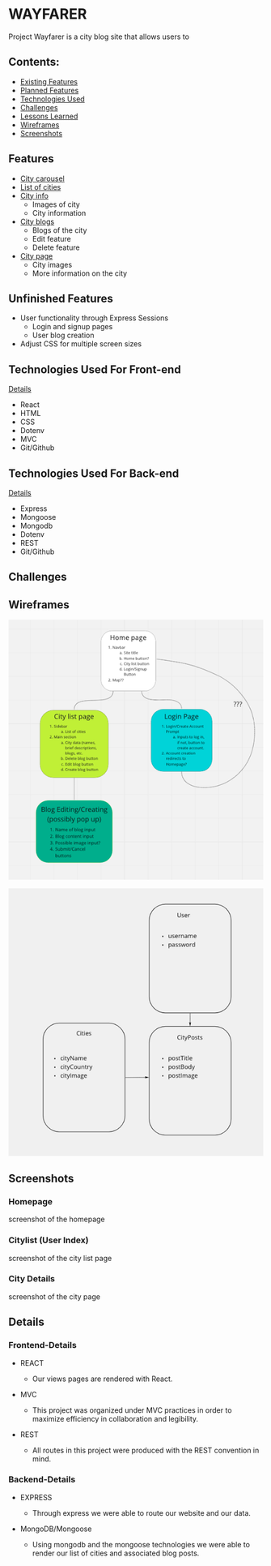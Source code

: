 # WAYFARER

Project Wayfarer is a city blog site that allows users to 
## Contents:


-  [Existing Features](#Features)
-  [Planned Features](#Unfinished-Features)
-  [Technologies Used](#Technologies-Used)
-  [Challenges](#Challenges)
-  [Lessons Learned](#Lessons-Learned)
-  [Wireframes](#Wireframes)
-  [Screenshots](#Screenshots)

## Features
- [City carousel](#Homepage)
- [List of cities](#Citylist)
- [City info](#Cityinfo)
    - Images of city
    - City information
- [City blogs](#Cityblogs)
    - Blogs of the city
    - Edit feature
    - Delete feature
- [City page](#Citypage)
    - City images
    - More information on the city

## Unfinished Features
- User functionality through Express Sessions
    - Login and signup pages
    - User blog creation
- Adjust CSS for multiple screen sizes

## Technologies Used For Front-end
[Details](#Details)
- React
- HTML
- CSS
- Dotenv
- MVC 
- Git/Github

## Technologies Used For Back-end
[Details](#Details)
- Express
- Mongoose
- Mongodb
- Dotenv
- REST
- Git/Github

## Challenges


## Wireframes

![](/resources/DiagramWireframe.png)

![](/resources/DiagramWireframe2.png)

## Screenshots

### Homepage
screenshot of the homepage

### Citylist (User Index)
screenshot of the city list page

### City Details
screenshot of the city page

## Details
### Frontend-Details
- REACT
    - Our views pages are rendered with React.

- MVC 
    - This project was organized under MVC practices in order to maximize efficiency in collaboration and legibility.

- REST
    - All routes in this project were produced with the REST convention in mind.

### Backend-Details
- EXPRESS
    - Through express we were able to route our website and our data. 
    
 - MongoDB/Mongoose
    - Using mongodb and the mongoose technologies we were able to render our list of cities and associated blog posts.
